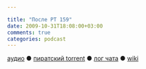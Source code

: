 ```yaml
---

title: "После РТ 159"
date: 2009-10-31T18:08:00+03:00
comments: true
categories: podcast
---
```

[аудио](http://cdn.radio-t.com/rt159post.mp3) ● [пиратский torrent](http://pirates.radio-t.com/torrents/rt159post.mp3.torrent) ● [лог чата](http://chat.radio-t.com/logs/radio-t-159.html) ● [wiki](http://wiki.radio-t.com/%D0%9F%D0%BE%D1%81%D0%BB%D0%B5_%D0%A0%D0%A2_159)<audio src="http://cdn.radio-t.com/rt159post.mp3" preload="none">
